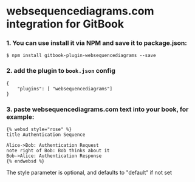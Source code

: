 websequencediagrams.com integration for GitBook
==============

### 1. You can use install it via **NPM** and save it to package.json:
```
$ npm install gitbook-plugin-websequencediagrams --save
```
### 2. add the plugin to `book.json` config
```
{
    "plugins": [ "websequencediagrams"]
}
```
### 3. paste websequencediagrams.com text into your book, for example:
    {% websd style="rose" %}
    title Authentication Sequence

    Alice->Bob: Authentication Request
    note right of Bob: Bob thinks about it
    Bob->Alice: Authentication Response
    {% endwebsd %}

The style parameter is optional, and defaults to "default" if not set
